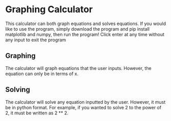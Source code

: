 # Graphing Calculator

This calculator can both graph equations and solves equations. If you would like to use the program, simply download the program and pip install matplotlib and numpy, then run the program! Click enter at any time without any input to exit the program

## Graphing

The calculator will graph equations that the user inputs. However, the equation can only be in terms of x.

## Solving

The calculator will solve any equation inputted by the user. However, it must be in python format. For example, if you wanted to solve 2 to the power of 2, it must be written as 2 ** 2.
